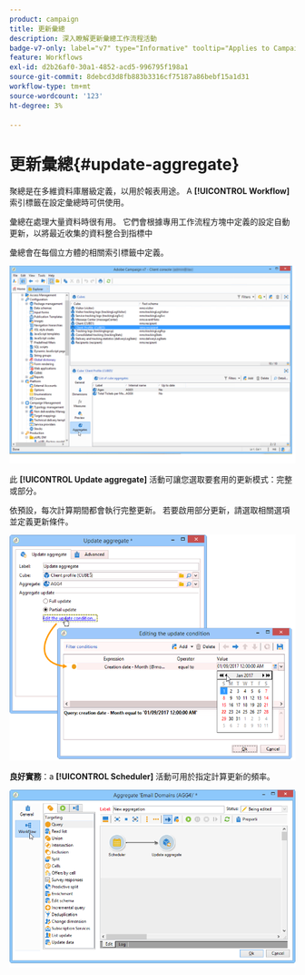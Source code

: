 ```yaml
---
product: campaign
title: 更新彙總
description: 深入瞭解更新彙總工作流程活動
badge-v7-only: label="v7" type="Informative" tooltip="Applies to Campaign Classic v7 only"
feature: Workflows
exl-id: d2b26af0-30a1-4852-acd5-996795f198a1
source-git-commit: 8debcd3d8fb883b3316cf75187a86bebf15a1d31
workflow-type: tm+mt
source-wordcount: '123'
ht-degree: 3%

---
```


# 更新彙總{#update-aggregate}



聚總是在多維資料庫層級定義，以用於報表用途。 A **[!UICONTROL Workflow]** 索引標籤在設定彙總時可供使用。

彙總在處理大量資料時很有用。 它們會根據專用工作流程方塊中定義的設定自動更新，以將最近收集的資料整合到指標中

彙總會在每個立方體的相關索引標籤中定義。

![](assets/s_advuser_cube_agregate_01.png)


此 **[!UICONTROL Update aggregate]** 活動可讓您選取要套用的更新模式：完整或部分。

依預設，每次計算期間都會執行完整更新。 若要啟用部分更新，請選取相關選項並定義更新條件。

![](assets/s_advuser_cube_agregate_05.png)

**良好實務**：a **[!UICONTROL Scheduler]** 活動可用於指定計算更新的頻率。

![](assets/s_advuser_cube_agregate_04.png)
